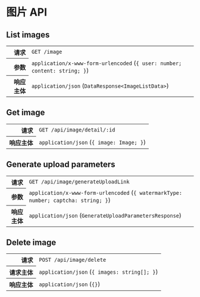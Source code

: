 # 图片 API

## List images

<table>
  <tr>
    <th align="right">请求</th>
    <td><code>GET /image</code></td>
  </tr>
  <tr>
    <th align="right">参数</th>
    <td><code>application/x-www-form-urlencoded</code> (<code>{ user: number; content: string; }</code>)</td>
  </tr>
  <tr>
    <th align="right">响应主体</th>
    <td><code>application/json</code> (<code>DataResponse&lt;ImageListData&gt;</code>)</td>
  </tr>
</table>

## Get image

<table>
  <tr>
    <th align="right">请求</th>
    <td><code>GET /api/image/detail/:id</code></td>
  </tr>
  <tr>
    <th align="right">响应主体</th>
    <td><code>application/json</code> (<code>{ image: Image; }</code>)</td>
  </tr>
</table>

## Generate upload parameters

<table>
  <tr>
    <th align="right">请求</th>
    <td><code>GET /api/image/generateUploadLink</code></td>
  </tr>
  <tr>
    <th align="right">参数</th>
    <td><code>application/x-www-form-urlencoded</code> (<code>{ watermarkType: number; captcha: string; }</code>)</td>
  </tr>
  <tr>
    <th align="right">响应主体</th>
    <td><code>application/json</code> (<code>GenerateUploadParametersResponse</code>)</td>
  </tr>
</table>

## Delete image

<table>
  <tr>
    <th align="right">请求</th>
    <td><code>POST /api/image/delete</code></td>
  </tr>
  <tr>
    <th align="right">请求主体</th>
    <td><code>application/json</code> (<code>{ images: string[]; }</code>)</td>
  </tr>
  <tr>
    <th align="right">响应主体</th>
    <td><code>application/json</code> (<code>{}</code>)</td>
  </tr>
</table>
